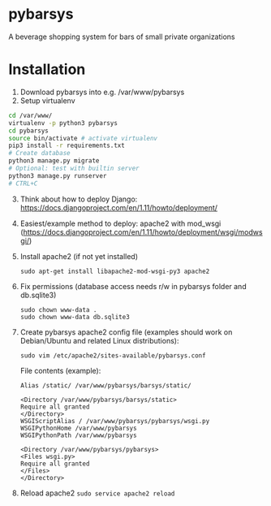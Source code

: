 # pybarsys
A beverage shopping system for bars of small private organizations

# Installation
1. Download pybarsys into e.g. /var/www/pybarsys
2. Setup virtualenv
```bash
cd /var/www/
virtualenv -p python3 pybarsys
cd pybarsys
source bin/activate # activate virtualenv
pip3 install -r requirements.txt
# Create database
python3 manage.py migrate
# Optional: test with builtin server
python3 manage.py runserver
# CTRL+C
```
3. Think about how to deploy Django: https://docs.djangoproject.com/en/1.11/howto/deployment/
4. Easiest/example method to deploy: apache2 with mod_wsgi (https://docs.djangoproject.com/en/1.11/howto/deployment/wsgi/modwsgi/)
5. Install apache2 (if not yet installed)

   ```sudo apt-get install libapache2-mod-wsgi-py3 apache2```
6. Fix permissions (database access needs r/w in pybarsys folder and db.sqlite3)
   ```
   sudo chown www-data .
   sudo chown www-data db.sqlite3
   ```
7. Create pybarsys apache2 config file (examples should work on Debian/Ubuntu and related Linux distributions):

   ```sudo vim /etc/apache2/sites-available/pybarsys.conf```
   
   File contents (example):
   ```
   Alias /static/ /var/www/pybarsys/barsys/static/
   
   <Directory /var/www/pybarsys/barsys/static>
   Require all granted
   </Directory>
   WSGIScriptAlias / /var/www/pybarsys/pybarsys/wsgi.py
   WSGIPythonHome /var/www/pybarsys
   WSGIPythonPath /var/www/pybarsys
   
   <Directory /var/www/pybarsys/pybarsys>
   <Files wsgi.py>
   Require all granted
   </Files>
   </Directory>
   ```
8. Reload apache2
   ```sudo service apache2 reload```
